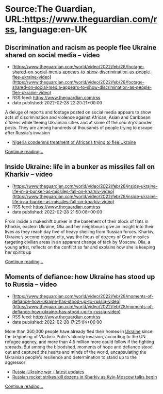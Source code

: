 # Source:The Guardian, URL:https://www.theguardian.com/rss, language:en-UK

## Discrimination and racism as people flee Ukraine shared on social media – video
 - [https://www.theguardian.com/world/video/2022/feb/28/footage-shared-on-social-media-appears-to-show-discrimination-as-people-flee-ukraine-video](https://www.theguardian.com/world/video/2022/feb/28/footage-shared-on-social-media-appears-to-show-discrimination-as-people-flee-ukraine-video)
 - RSS feed: https://www.theguardian.com/rss
 - date published: 2022-02-28 22:20:21+00:00

<p>A deluge of reports and footage posted on social media appears to show acts of discrimination and violence against African, Asian and Caribbean citizens while fleeing Ukrainian cities and at some of the country’s border posts. They are among hundreds of thousands of people trying to escape after Russia's invasion</p><ul><li><a href="https://www.theguardian.com/world/2022/feb/28/nigeria-condemns-treatment-africans-trying-to-flee-ukraine-government-poland-discrimination">Nigeria condemns treatment of Africans trying to flee Ukraine</a></li></ul> <a href="https://www.theguardian.com/world/video/2022/feb/28/footage-shared-on-social-media-appears-to-show-discrimination-as-people-flee-ukraine-video">Continue reading...</a>

## Inside Ukraine: life in a bunker as missiles fall on Kharkiv – video
 - [https://www.theguardian.com/world/video/2022/feb/28/inside-ukraine-life-in-a-bunker-as-missiles-fall-on-kharkiv-video](https://www.theguardian.com/world/video/2022/feb/28/inside-ukraine-life-in-a-bunker-as-missiles-fall-on-kharkiv-video)
 - RSS feed: https://www.theguardian.com/rss
 - date published: 2022-02-28 21:50:06+00:00

<p>From inside a makeshift bunker in the basement of their block of flats in Kharkiv, eastern Ukraine, Olia and her neighbours give an insight into their lives as they reach day five of heavy shelling from Russian forces. Kharkiv, Ukraine’s second biggest city, was the focus of dozens of Grad missiles targeting civilian areas in an apparent change of tack by Moscow. Olia, a young artist, reflects on the conflict so far and explains how she is keeping her spirits up</p> <a href="https://www.theguardian.com/world/video/2022/feb/28/inside-ukraine-life-in-a-bunker-as-missiles-fall-on-kharkiv-video">Continue reading...</a>

## Moments of defiance: how Ukraine has stood up to Russia – video
 - [https://www.theguardian.com/world/video/2022/feb/28/moments-of-defiance-how-ukraine-has-stood-up-to-russia-video](https://www.theguardian.com/world/video/2022/feb/28/moments-of-defiance-how-ukraine-has-stood-up-to-russia-video)
 - RSS feed: https://www.theguardian.com/rss
 - date published: 2022-02-28 17:25:04+00:00

<p>More than 360,000 people have already fled their homes in&nbsp;<a href="https://www.theguardian.com/world/ukraine">Ukraine</a>&nbsp;since the beginning of Vladimir Putin's bloody invasion, according to the UN refugee agency, and more than 4.5 million more could follow if the fighting spreads. But among the bloodshed, moments of hope and defiance stood out and captured the hearts and minds of the world, encapsulating the Ukrainian people's resilience and determination to stand up to the aggressor&nbsp;</p><ul><li><a href="https://www.theguardian.com/world/live/2022/feb/28/russia-ukraine-war-latest-news-update-conflict-belarus-putin-nuclear-deterrence-order-kyiv-russian-invasion-live-updates">Russia-Ukraine war - latest updates</a></li><li><a href="https://www.theguardian.com/world/2022/feb/28/russian-rocket-strikes-kill-dozens-in-kharkiv-as-ukraine-russia-talks-begin">Russian rocket strikes kill dozens in Kharkiv as Kyiv-Moscow talks begin</a><br /></li></ul> <a href="https://www.theguardian.com/world/video/2022/feb/28/moments-of-defiance-how-ukraine-has-stood-up-to-russia-video">Continue reading...</a>


